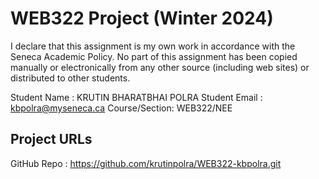 # WEB322 Project (Winter 2024)

I declare that this assignment is my own work in accordance with the Seneca Academic Policy.
No part of this assignment has been copied manually or electronically from any other source
(including web sites) or distributed to other students.

Student Name  : KRUTIN BHARATBHAI POLRA
Student Email : kbpolra@myseneca.ca
Course/Section: WEB322/NEE

## Project URLs
GitHub Repo   : https://github.com/krutinpolra/WEB322-kbpolra.git
